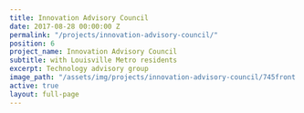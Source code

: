 ```yaml
---
title: Innovation Advisory Council
date: 2017-08-28 00:00:00 Z
permalink: "/projects/innovation-advisory-council/"
position: 6
project_name: Innovation Advisory Council
subtitle: with Louisville Metro residents
excerpt: Technology advisory group
image_path: "/assets/img/projects/innovation-advisory-council/745front.jpg"
active: true
layout: full-page
---
```

